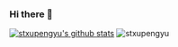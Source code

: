 ### Hi there 👋

<!--
**stxupengyu/stxupengyu** is a ✨ _special_ ✨ repository because its `README.md` (this file) appears on your GitHub profile.

- 🔭 I’m currently working on recommendation algorithms.
- 🌱 I’m currently learning machine learning theory.
-->
[![stxupengyu's github stats](https://github-readme-stats.vercel.app/api?username=stxupengyu)](https://github.com/stxupengyu/github-readme-stats)
![stxupengyu](https://github-readme-stats.vercel.app/api/top-langs/?username=stxupengyu&theme=buefy&layout=compact)
